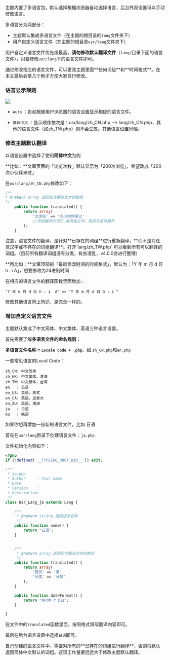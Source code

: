 主题内置了多语言包，默认选择根据浏览器自动选择语言，后台外观设置可以手动修改语言。

多语言分为两部分：

* 主题默认集成多语言文件（在主题的根目录的`lang`文件夹下）
* 用户自定义语言文件（在主题的根目录`usr/lang`文件夹下）

用户自定义语言文件优先级最高，**请勿修改默认翻译文件**（`lang/`目录下面的语言文件），只要修改`usr/lang`下的语言文件即可。

<p class="warn">通过修改相应的语言文件，可以更改主题里面**任何词组**和**时间格式**。在本文最后会举几个例子方便大家自行修改。</p>

### 语言显示规则

![](https://ws1.sinaimg.cn/large/006tNc79ly1fjhqfsjzg3j31kw084t9u.jpg)

* `Auto` ：自动根据用户浏览器的语言设置显示相应的语言文件。

* `简体中文` ：显示顺序依次是：usr/lang/zh_CN.php —> lang/zh_CN.php，其他的语言文件（如zh_TW.php）则不会生效。其他语言设置同理。

### 修改主题默认翻译

以语言设置中选择了使用**简体中文**为例

**比如：**文章页面的「浏览次数」默认显示为「200次浏览」，希望改成「200次小伙伴来过」

在`usr/lang/zh_CN.php`修改如下：

```php
/**
* @return array 返回包含翻译文本的数组
*/
    public function translated() {
        return array(
            '次浏览' => '次小伙伴来过'
            //添加翻译的词汇,每两组之间，用英文逗号隔开
        );
    }
```

<p class="tip">注意，语言文件的翻译，是针对**已存在的词组**进行重新翻译，**而不是对任意汉字或不存在的词组翻译**。打开`lang/zh_TW.php` 可以看到所有可以翻译的词组。（目前所有翻译词组没有分类，有些凌乱，v4.0.0会进行整理）</p>

**再比如：**文章顶部的「最后修改时间的时间格式」，默认为：「Y 年 m 月 d 日 h : i  A」，想要修改为24进制时间

在相应的语言文件的翻译函数里面增加：

```
'Y 年 m 月 d 日 h : i  A' => 'Y 年 m 月 d 日 G : i "
```



修改其他语言同上所述，是完全一样的。

### 增加自定义语言文件

主题默认集成了中文简体、中文繁体、英语三种语言设置。

首先需要了解**多语言文件的命名规则：**

**多语言文件名称 = `Locale Code + .php`**。如 `zh_CN.php`和`en.php`

一些常见语言的Local Code：

```
zh_CN: 中文简体
zh_HK: 中文繁体，港澳
zh_TW: 中文繁体，台湾
en   : 英语
en_US: 英语，美式
en_CA: 英语，加拿大
en_AU: 英语，澳洲
ja   : 日语
ko   : 韩语
```

如果你想再增加一份新的语言文件，比如 日语

首先在`usr/lang`目录下创建语言文件：`ja.php`

文件初始化内容如下：

```php
<?php
if (!defined('__TYPECHO_ROOT_DIR__')) exit;

/**
 * ja.php
 * Author     : Your name
 * Date       :
 * Version    :
 * Description:
 */
class Usr_Lang_ja extends Lang {

    /**
     * @return string 返回语言名称
     */
    public function name() {
        return "日语";
    }


    /**
     * @return array 返回包含翻译文本的数组
     */
    public function translated() {
        return array(
            '首页' => '家',
            '分类' => '分類'
        );
    }

    public function dateFormat() {
        return "月のM Y D日";
    }

}
```

在文件中的`translated`函数里面，按照格式填写翻译内容即可。

最后在后台语言设置中选择`日语`即可。

<p class="warn">自己创建的语言文件中，需要对所有的**已存在的词组进行翻译**，否则将默认返回简体中文默认的词组。这项工作量要远远大于修改主题默认翻译。</p>